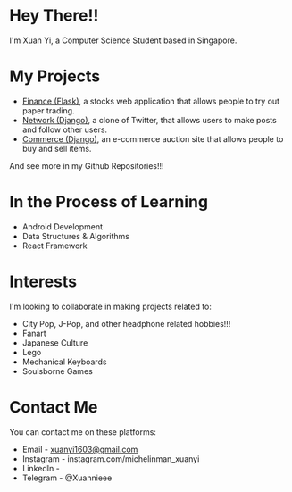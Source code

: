 # Hey There!!
I'm Xuan Yi, a Computer Science Student based in Singapore.

# My Projects

* [Finance (Flask)](https://github.com/Xuanniee/Finance), a stocks web application that allows people to try out paper trading.
* [Network (Django)](https://github.com/Xuanniee/Network-Django), a clone of Twitter, that allows users to make posts and follow other users.
* [Commerce (Django)](https://github.com/Xuanniee/Commerce-Django), an e-commerce auction site that allows people to buy and sell items.

And see more in my Github Repositories!!!

# In the Process of Learning

* Android Development
* Data Structures & Algorithms
* React Framework

# Interests
I'm looking to collaborate in making projects related to:

* City Pop, J-Pop, and other headphone related hobbies!!!
* Fanart
* Japanese Culture
* Lego
* Mechanical Keyboards
* Soulsborne Games

# Contact Me
You can contact me on these platforms:

* Email - xuanyi1603@gmail.com
* Instagram - instagram.com/michelinman_xuanyi
* LinkedIn - 
* Telegram - @Xuannieee

<!---
Xuanniee/Xuanniee is a ✨ special ✨ repository because its `README.md` (this file) appears on your GitHub profile.
You can click the Preview link to take a look at your changes.
--->
